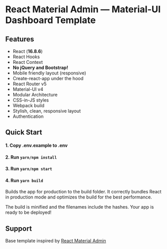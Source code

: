# React Material Admin — Material-UI Dashboard Template

## Features

- React (**16.8.6**)
- React Hooks
- React Context
- **No jQuery and Bootstrap!**
- Mobile friendly layout (responsive)
- Create-react-app under the hood
- React Router v5
- Material-UI v4
- Modular Architecture
- CSS-in-JS styles
- Webpack build
- Stylish, clean, responsive layout
- Authentication

## Quick Start

#### 1. Copy .env.example to .env

#### 2. Run `yarn/npm install`

#### 3. Run `yarn/npm start`

#### 4. Run `yarn build`

Builds the app for production to the build folder.
It correctly bundles React in production mode and optimizes the build for the best performance.

The build is minified and the filenames include the hashes.
Your app is ready to be deployed!

## Support

Base template inspired by [React Material Admin](https://github.com/flatlogic/react-material-admin)
